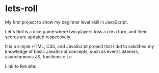 # lets-roll
My first project to show my beginner level skill in JavaScript.

Let's Roll is a dice game where two players toss a die a turn, and their scores are updated respectively.

It is a simple HTML, CSS, and JavaScript project that I did to solidified my knowledge of basic JavaScript concepts, such as event Listeners, asynchronous JS, functions e.t.c

Link to live site: 
